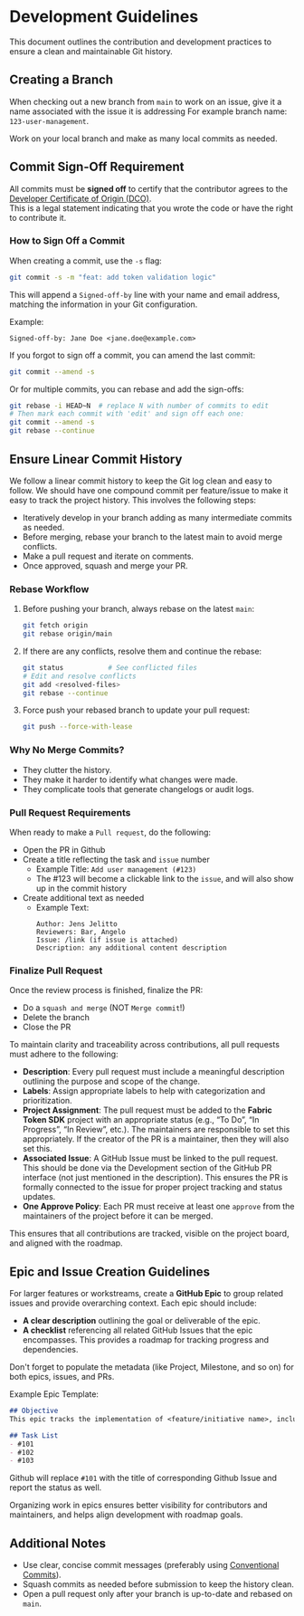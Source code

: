 # Development Guidelines

This document outlines the contribution and development practices to ensure a clean and maintainable Git history.

## Creating a Branch

When checking out a new branch from `main` to work on an issue, give it a name associated with the issue it is addressing
For example branch name: `123-user-management`.

Work on your local branch and make as many local commits as needed.

## Commit Sign-Off Requirement

All commits must be **signed off** to certify that the contributor agrees to the [Developer Certificate of Origin (DCO)](https://developercertificate.org/).  
This is a legal statement indicating that you wrote the code or have the right to contribute it.

### How to Sign Off a Commit

When creating a commit, use the `-s` flag:

```bash
git commit -s -m "feat: add token validation logic"
```

This will append a `Signed-off-by` line with your name and email address, matching the information in your Git configuration.

Example:

```
Signed-off-by: Jane Doe <jane.doe@example.com>
```

If you forgot to sign off a commit, you can amend the last commit:

```bash
git commit --amend -s
```

Or for multiple commits, you can rebase and add the sign-offs:

```bash
git rebase -i HEAD~N  # replace N with number of commits to edit
# Then mark each commit with 'edit' and sign off each one:
git commit --amend -s
git rebase --continue
```

## Ensure Linear Commit History

We follow a linear commit history to keep the Git log clean and easy to follow. 
We should have one compound commit per feature/issue to make it easy to track the project history.
This involves the following steps:
- Iteratively develop in your branch adding as many intermediate commits as needed.
- Before merging, rebase your branch to the latest main to avoid merge conflicts.
- Make a pull request and iterate on comments.
- Once approved, squash and merge your PR.
### Rebase Workflow

1. Before pushing your branch, always rebase on the latest `main`:

   ```bash
   git fetch origin
   git rebase origin/main
   ```

2. If there are any conflicts, resolve them and continue the rebase:

   ```bash
   git status           # See conflicted files
   # Edit and resolve conflicts
   git add <resolved-files>
   git rebase --continue
   ```

3. Force push your rebased branch to update your pull request:

   ```bash
   git push --force-with-lease
   ```

### Why No Merge Commits?

- They clutter the history.
- They make it harder to identify what changes were made.
- They complicate tools that generate changelogs or audit logs.


### Pull Request Requirements

When ready to make a `Pull request`, do the following:
- Open the PR in Github
- Create a title reflecting the task and `issue` number
  - Example Title: `Add user management (#123)`
  - The #123 will become a clickable link to the `issue`, and will also show up in the commit history
- Create additional text as needed
    - Example Text:
       ```
       Author: Jens Jelitto
       Reviewers: Bar, Angelo
       Issue: /link (if issue is attached)
       Description: any additional content description
       ```  

### Finalize Pull Request

Once the review process is finished, finalize the PR:
- Do a `squash and merge` (NOT `Merge commit`!)
- Delete the branch
- Close the PR

To maintain clarity and traceability across contributions, all pull requests must adhere to the following:

- **Description**: Every pull request must include a meaningful description outlining the purpose and scope of the change.
- **Labels**: Assign appropriate labels to help with categorization and prioritization.
- **Project Assignment**: The pull request must be added to the **Fabric Token SDK** project with an appropriate status (e.g., “To Do”, “In Progress”, “In Review”, etc.).
  The maintainers are responsible to set this appropriately. If the creator of the PR is a maintainer, then they will also set this.    
- **Associated Issue**: A GitHub Issue must be linked to the pull request.
  This should be done via the Development section of the GitHub PR interface (not just mentioned in the description).
  This ensures the PR is formally connected to the issue for proper project tracking and status updates.
- **One Approve Policy**: Each PR must receive at least one `approve` from the maintainers of the project before it can be merged.

This ensures that all contributions are tracked, visible on the project board, and aligned with the roadmap.

## Epic and Issue Creation Guidelines

For larger features or workstreams, create a **GitHub Epic** to group related issues and provide overarching context. Each epic should include:

- **A clear description** outlining the goal or deliverable of the epic.
- **A checklist** referencing all related GitHub Issues that the epic encompasses. This provides a roadmap for tracking progress and dependencies.

Don't forget to populate the metadata (like Project, Milestone, and so on) for both epics, issues, and PRs.

Example Epic Template:

```markdown
## Objective
This epic tracks the implementation of <feature/initiative name>, including all tasks required for completion.

## Task List
- #101
- #102
- #103
```
Github will replace `#101` with the title of corresponding Github Issue and report the status as well.


Organizing work in epics ensures better visibility for contributors and maintainers, and helps align development with roadmap goals.

## Additional Notes

- Use clear, concise commit messages (preferably using [Conventional Commits](https://www.conventionalcommits.org/en/v1.0.0/)).
- Squash commits as needed before submission to keep the history clean.
- Open a pull request only after your branch is up-to-date and rebased on `main`.